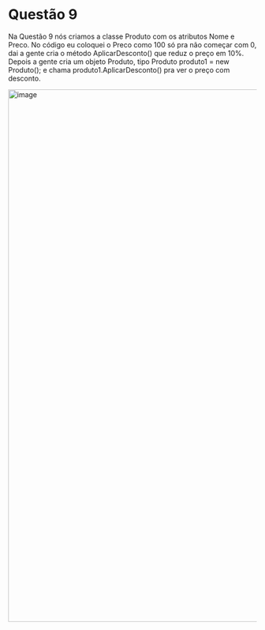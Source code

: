 # Questão 9

Na Questão 9 nós criamos a classe Produto com os atributos Nome e Preco. No código eu coloquei o Preco como 100 só pra não começar com 0, dai a gente cria o método AplicarDesconto() que reduz o preço em 10%. Depois a gente cria um objeto Produto, tipo Produto produto1 = new Produto(); e chama produto1.AplicarDesconto() pra ver o preço com desconto.

<img width="1919" height="1079" alt="image" src="https://github.com/user-attachments/assets/0dc10611-1d65-44e4-a169-b5f2461df984" />

